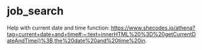 # job_search

Help with current date and time function: https://www.shecodes.io/athena?tag=current+date+and+time#:~:text=innerHTML%20%3D%20getCurrentDateAndTime()%3B,the%20date%20and%20time%20in.
